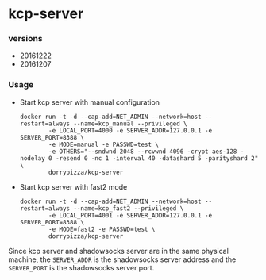# kcp-server 

### versions
* 20161222
* 20161207

### Usage
* Start kcp server with manual configuration

  ```
  docker run -t -d --cap-add=NET_ADMIN --network=host --restart=always --name=kcp_manual --privileged \
          -e LOCAL_PORT=4000 -e SERVER_ADDR=127.0.0.1 -e SERVER_PORT=8388 \
          -e MODE=manual -e PASSWD=test \
          -e OTHERS="--sndwnd 2048 --rcvwnd 4096 -crypt aes-128 -nodelay 0 -resend 0 -nc 1 -interval 40 -datashard 5 -parityshard 2" \
          dorrypizza/kcp-server 
  ```
* Start kcp server with fast2 mode

  ```
  docker run -t -d --cap-add=NET_ADMIN --network=host --restart=always --name=kcp_fast2 --privileged \
          -e LOCAL_PORT=4001 -e SERVER_ADDR=127.0.0.1 -e SERVER_PORT=8388 \
          -e MODE=fast2 -e PASSWD=test \
          dorrypizza/kcp-server
  ```


Since kcp server and shadowsocks server are in the same physical machine, the `SERVER_ADDR` is the shadowsocks server address and the `SERVER_PORT` is the shadowsocks server port.

